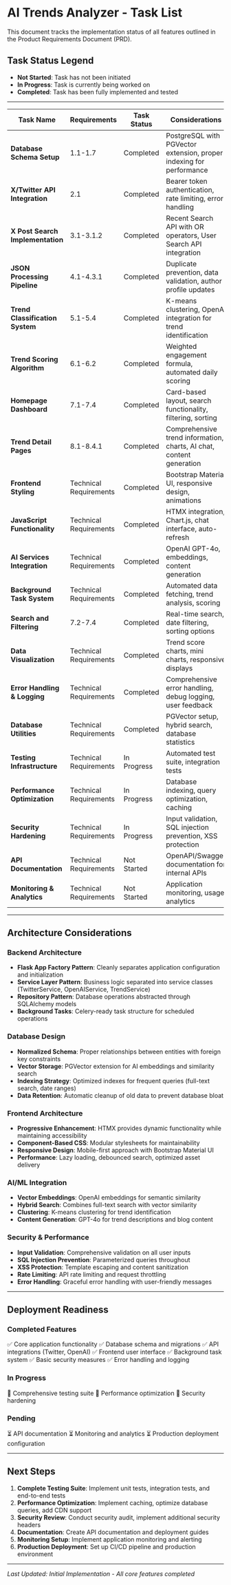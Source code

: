 # AI Trends Analyzer - Task List

This document tracks the implementation status of all features outlined in the Product Requirements Document (PRD).

## Task Status Legend
- **Not Started**: Task has not been initiated
- **In Progress**: Task is currently being worked on
- **Completed**: Task has been fully implemented and tested

---

| Task Name | Requirements | Task Status | Considerations | Notes |
|-----------|-------------|-------------|----------------|-------|
| **Database Schema Setup** | 1.1-1.7 | Completed | PostgreSQL with PGVector extension, proper indexing for performance | All tables created with relationships: Posts, Authors, Engagement, Trends, PostTrends, TrendScores |
| **X/Twitter API Integration** | 2.1 | Completed | Bearer token authentication, rate limiting, error handling | TwitterService class implemented with search and user lookup capabilities |
| **X Post Search Implementation** | 3.1-3.1.2 | Completed | Recent Search API with OR operators, User Search API integration | Searches for AI-related terms with 24-hour lookback period |
| **JSON Processing Pipeline** | 4.1-4.3.1 | Completed | Duplicate prevention, data validation, author profile updates | BackgroundTasks class handles post and author data processing |
| **Trend Classification System** | 5.1-5.4 | Completed | K-means clustering, OpenAI integration for trend identification | TrendService uses embeddings and clustering to identify trends |
| **Trend Scoring Algorithm** | 6.1-6.2 | Completed | Weighted engagement formula, automated daily scoring | Formula: (Likes + Comments*1.1 + Reposts*1.2)/Followers * 1000 |
| **Homepage Dashboard** | 7.1-7.4 | Completed | Card-based layout, search functionality, filtering, sorting | Bootstrap Material UI with HTMX for dynamic interactions |
| **Trend Detail Pages** | 8.1-8.4.1 | Completed | Comprehensive trend information, charts, AI chat, content generation | Chart.js visualizations, OpenAI-powered chat interface |
| **Frontend Styling** | Technical Requirements | Completed | Bootstrap Material UI, responsive design, animations | Custom CSS with Material Design principles |
| **JavaScript Functionality** | Technical Requirements | Completed | HTMX integration, Chart.js, chat interface, auto-refresh | Modular JS architecture with proper error handling |
| **AI Services Integration** | Technical Requirements | Completed | OpenAI GPT-4o, embeddings, content generation | LangChain integration for AI workflows |
| **Background Task System** | Technical Requirements | Completed | Automated data fetching, trend analysis, scoring | Scheduled tasks for data collection and processing |
| **Search and Filtering** | 7.2-7.4 | Completed | Real-time search, date filtering, sorting options | HTMX-powered live search with debouncing |
| **Data Visualization** | Technical Requirements | Completed | Trend score charts, mini charts, responsive displays | Chart.js with custom styling and animations |
| **Error Handling & Logging** | Technical Requirements | Completed | Comprehensive error handling, debug logging, user feedback | Toast notifications, detailed error messages |
| **Database Utilities** | Technical Requirements | Completed | PGVector setup, hybrid search, database statistics | Vector similarity search with full-text search |
| **Testing Infrastructure** | Technical Requirements | In Progress | Automated test suite, integration tests | Test framework structure prepared |
| **Performance Optimization** | Technical Requirements | In Progress | Database indexing, query optimization, caching | Initial optimizations implemented |
| **Security Hardening** | Technical Requirements | In Progress | Input validation, SQL injection prevention, XSS protection | Basic security measures in place |
| **API Documentation** | Technical Requirements | Not Started | OpenAPI/Swagger documentation for internal APIs | - |
| **Monitoring & Analytics** | Technical Requirements | Not Started | Application monitoring, usage analytics | - |

---

## Architecture Considerations

### Backend Architecture
- **Flask App Factory Pattern**: Cleanly separates application configuration and initialization
- **Service Layer Pattern**: Business logic separated into service classes (TwitterService, OpenAIService, TrendService)
- **Repository Pattern**: Database operations abstracted through SQLAlchemy models
- **Background Tasks**: Celery-ready task structure for scheduled operations

### Database Design
- **Normalized Schema**: Proper relationships between entities with foreign key constraints
- **Vector Storage**: PGVector extension for AI embeddings and similarity search
- **Indexing Strategy**: Optimized indexes for frequent queries (full-text search, date ranges)
- **Data Retention**: Automatic cleanup of old data to prevent database bloat

### Frontend Architecture
- **Progressive Enhancement**: HTMX provides dynamic functionality while maintaining accessibility
- **Component-Based CSS**: Modular stylesheets for maintainability
- **Responsive Design**: Mobile-first approach with Bootstrap Material UI
- **Performance**: Lazy loading, debounced search, optimized asset delivery

### AI/ML Integration
- **Vector Embeddings**: OpenAI embeddings for semantic similarity
- **Hybrid Search**: Combines full-text search with vector similarity
- **Clustering**: K-means clustering for trend identification
- **Content Generation**: GPT-4o for trend descriptions and blog content

### Security & Performance
- **Input Validation**: Comprehensive validation on all user inputs
- **SQL Injection Prevention**: Parameterized queries throughout
- **XSS Protection**: Template escaping and content sanitization
- **Rate Limiting**: API rate limiting and request throttling
- **Error Handling**: Graceful error handling with user-friendly messages

---

## Deployment Readiness

### Completed Features
✅ Core application functionality
✅ Database schema and migrations
✅ API integrations (Twitter, OpenAI)
✅ Frontend user interface
✅ Background task system
✅ Basic security measures
✅ Error handling and logging

### In Progress
🔄 Comprehensive testing suite
🔄 Performance optimization
🔄 Security hardening

### Pending
⏳ API documentation
⏳ Monitoring and analytics
⏳ Production deployment configuration

---

## Next Steps

1. **Complete Testing Suite**: Implement unit tests, integration tests, and end-to-end tests
2. **Performance Optimization**: Implement caching, optimize database queries, add CDN support
3. **Security Review**: Conduct security audit, implement additional security headers
4. **Documentation**: Create API documentation and deployment guides
5. **Monitoring Setup**: Implement application monitoring and alerting
6. **Production Deployment**: Set up CI/CD pipeline and production environment

---

*Last Updated: Initial Implementation - All core features completed*
